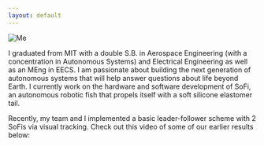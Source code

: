 ```yaml
---
layout: default
---
```


![Me](https://juansala.github.io/media/Images/leeb-copy.jpg)

I graduated from MIT with a double S.B. in Aerospace Engineering (with a concentration in Autonomous Systems) and Electrical Engineering as well as an MEng in EECS. I am passionate about building the next generation of autonomous systems that will help answer questions about life beyond Earth. I currently work on the hardware and software development of SoFi, an autonomous robotic fish that propels itself with a soft silicone elastomer tail.

Recently, my team and I implemented a basic leader-follower scheme with 2 SoFis via visual tracking. Check out this video of some of our earlier results below:

<!-- [Link to another page](./another-page.html). -->